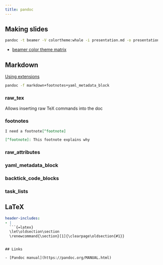 ```yaml
---
title: pandoc
---
```


## Making slides

```bash
pandoc -t beamer -V colortheme:whale -i presentation.md -o presentation.pdf
```

* [beamer color theme matrix](https://hartwork.org/beamer-theme-matrix/)

## Markdown

[Using extensions](https://pandoc.org/MANUAL.html#extensions)

```bash
pandoc -f markdown+footnotes+yaml_metadata_block
```

### raw_tex

Allows inserting raw TeX commands into the doc

### footnotes

```markdown
I need a footnote[^footnote]

[^footnote]: This footnote explains why
```

### raw_attributes

### yaml_metadata_block

### backtick_code_blocks

### task_lists

## LaTeX

```yaml
header-includes:
- |
  ```{=latex}
  \let\oldsection\section
  \renewcommand{\section}[1]{\clearpage\oldsection{#1}}
  ```
```

## Links

- [Pandoc manual](https://pandoc.org/MANUAL.html)
